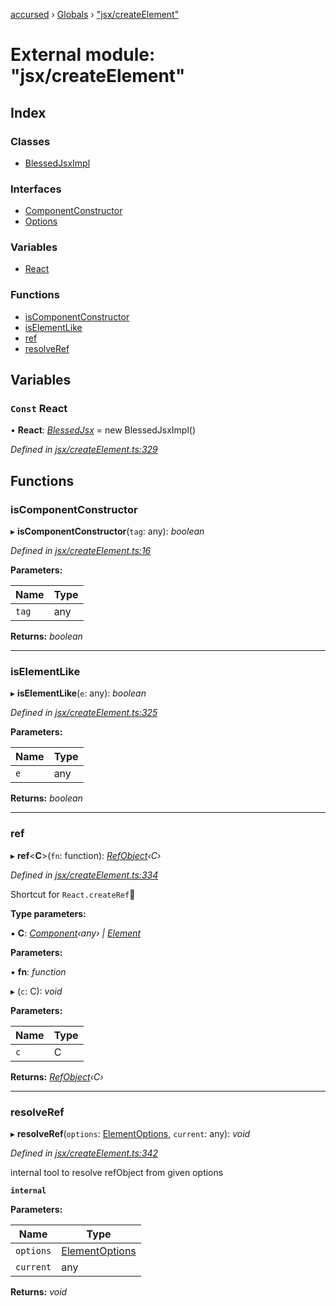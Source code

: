 [accursed](../README.md) › [Globals](../globals.md) › ["jsx/createElement"](_jsx_createelement_.md)

# External module: "jsx/createElement"

## Index

### Classes

* [BlessedJsxImpl](../classes/_jsx_createelement_.blessedjsximpl.md)

### Interfaces

* [ComponentConstructor](../interfaces/_jsx_createelement_.componentconstructor.md)
* [Options](../interfaces/_jsx_createelement_.options.md)

### Variables

* [React](_jsx_createelement_.md#const-react)

### Functions

* [isComponentConstructor](_jsx_createelement_.md#iscomponentconstructor)
* [isElementLike](_jsx_createelement_.md#iselementlike)
* [ref](_jsx_createelement_.md#ref)
* [resolveRef](_jsx_createelement_.md#resolveref)

## Variables

### `Const` React

• **React**: *[BlessedJsx](../interfaces/_jsx_types_.blessedjsx.md)* =  new BlessedJsxImpl()

*Defined in [jsx/createElement.ts:329](https://github.com/cancerberoSgx/accursed/blob/5b2518e/src/jsx/createElement.ts#L329)*

## Functions

###  isComponentConstructor

▸ **isComponentConstructor**(`tag`: any): *boolean*

*Defined in [jsx/createElement.ts:16](https://github.com/cancerberoSgx/accursed/blob/5b2518e/src/jsx/createElement.ts#L16)*

**Parameters:**

Name | Type |
------ | ------ |
`tag` | any |

**Returns:** *boolean*

___

###  isElementLike

▸ **isElementLike**(`e`: any): *boolean*

*Defined in [jsx/createElement.ts:325](https://github.com/cancerberoSgx/accursed/blob/5b2518e/src/jsx/createElement.ts#L325)*

**Parameters:**

Name | Type |
------ | ------ |
`e` | any |

**Returns:** *boolean*

___

###  ref

▸ **ref**<**C**>(`fn`: function): *[RefObject](../interfaces/_jsx_types_.refobject.md)‹C›*

*Defined in [jsx/createElement.ts:334](https://github.com/cancerberoSgx/accursed/blob/5b2518e/src/jsx/createElement.ts#L334)*

Shortcut for `React.createRef`

**Type parameters:**

▪ **C**: *[Component](../classes/_jsx_component_.component.md)‹any› | [Element](../interfaces/_jsx_types_.__global.jsx.element.md)*

**Parameters:**

▪ **fn**: *function*

▸ (`c`: C): *void*

**Parameters:**

Name | Type |
------ | ------ |
`c` | C |

**Returns:** *[RefObject](../interfaces/_jsx_types_.refobject.md)‹C›*

___

###  resolveRef

▸ **resolveRef**(`options`: [ElementOptions](../interfaces/_declarations_blessed_d_.widgets.elementoptions.md), `current`: any): *void*

*Defined in [jsx/createElement.ts:342](https://github.com/cancerberoSgx/accursed/blob/5b2518e/src/jsx/createElement.ts#L342)*

internal tool to resolve refObject from given options

**`internal`** 

**Parameters:**

Name | Type |
------ | ------ |
`options` | [ElementOptions](../interfaces/_declarations_blessed_d_.widgets.elementoptions.md) |
`current` | any |

**Returns:** *void*
